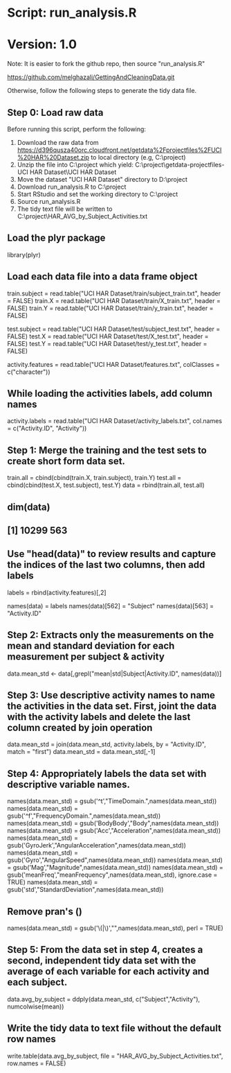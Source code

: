 # Script:  run_analysis.R
# Version: 1.0

Note: It is easier to fork the github repo, then source "run_analysis.R"

https://github.com/melghazali/GettingAndCleaningData.git

Otherwise, follow the following steps to generate the tidy data file.

## Step 0: Load raw data
Before running this script, perform the following:

1. Download the raw data from https://d396qusza40orc.cloudfront.net/getdata%2Fprojectfiles%2FUCI%20HAR%20Dataset.zip
   to local directory (e.g, C:\project)
2. Unzip the file into C:\project which yield:
   C:\project\getdata-projectfiles-UCI HAR Dataset\UCI HAR Dataset
3. Move the dataset "UCI HAR Dataset" directory to D:\project
4. Download run_analysis.R to C:\project
5. Start RStudio and set the working directory to C:\project
6. Source run_analysis.R
7. The tidy text file will be written to C:\project\HAR_AVG_by_Subject_Activities.txt

## Load the plyr package

library(plyr)

## Load each data file into a data frame object

train.subject = read.table("UCI HAR Dataset/train/subject_train.txt", header = FALSE)
train.X = read.table("UCI HAR Dataset/train/X_train.txt", header = FALSE)
train.Y = read.table("UCI HAR Dataset/train/y_train.txt", header = FALSE)

test.subject = read.table("UCI HAR Dataset/test/subject_test.txt", header = FALSE)
test.X = read.table("UCI HAR Dataset/test/X_test.txt", header = FALSE)
test.Y = read.table("UCI HAR Dataset/test/y_test.txt", header = FALSE)

activity.features = read.table("UCI HAR Dataset/features.txt", colClasses = c("character"))

## While loading the activities labels, add column names

activity.labels = read.table("UCI HAR Dataset/activity_labels.txt", col.names = c("Activity.ID", "Activity"))

## Step 1: Merge the training and the test sets to create short form data set.

train.all = cbind(cbind(train.X, train.subject), train.Y)
test.all = cbind(cbind(test.X, test.subject), test.Y)
data = rbind(train.all, test.all)

## dim(data)
## [1] 10299   563


## Use "head(data)" to review results and capture the indices of the last two columns, then add labels

labels = rbind(activity.features)[,2]

names(data) = labels
names(data)[562] = "Subject"
names(data)[563] = "Activity.ID"

## Step 2: Extracts only the measurements on the mean and standard deviation for each measurement per subject & activity

data.mean_std <- data[,grepl("mean|std|Subject|Activity.ID", names(data))]

## Step 3: Use descriptive activity names to name the activities in the data set. First, joint the data with the activity labels and delete the last column created by join operation

data.mean_std = join(data.mean_std, activity.labels, by = "Activity.ID", match = "first")
data.mean_std = data.mean_std[,-1]

## Step 4: Appropriately labels the data set with descriptive variable names. 

names(data.mean_std) = gsub('^t',"TimeDomain.",names(data.mean_std))
names(data.mean_std) = gsub('^f',"FrequencyDomain.",names(data.mean_std))
names(data.mean_std) = gsub('BodyBody',"Body",names(data.mean_std))
names(data.mean_std) = gsub('Acc',"Acceleration",names(data.mean_std))
names(data.mean_std) = gsub('GyroJerk',"AngularAcceleration",names(data.mean_std))
names(data.mean_std) = gsub('Gyro',"AngularSpeed",names(data.mean_std))
names(data.mean_std) = gsub('Mag',"Magnitude",names(data.mean_std))
names(data.mean_std) = gsub('meanFreq',"meanFrequency",names(data.mean_std), ignore.case = TRUE)
names(data.mean_std) = gsub('std',"StandardDeviation",names(data.mean_std))

## Remove pran's ()

names(data.mean_std) = gsub('\\(|\\)',"",names(data.mean_std), perl = TRUE)

## Step 5: From the data set in step 4, creates a second, independent tidy data set with the average of each variable for each activity and each subject.

data.avg_by_subject = ddply(data.mean_std, c("Subject","Activity"), numcolwise(mean))

## Write the tidy data to text file without the default row names

write.table(data.avg_by_subject, file = "HAR_AVG_by_Subject_Activities.txt", row.names = FALSE)

